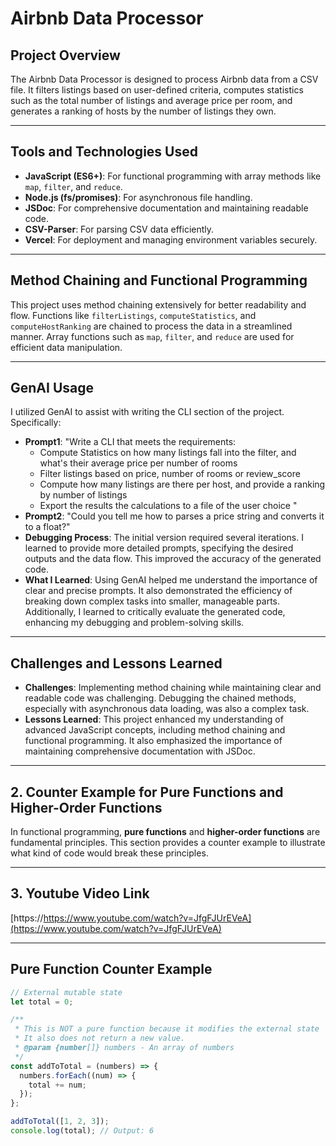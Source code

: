 # Airbnb Data Processor

## Project Overview

The Airbnb Data Processor is designed to process Airbnb data from a CSV file. It filters listings based on user-defined criteria, computes statistics such as the total number of listings and average price per room, and generates a ranking of hosts by the number of listings they own.

---

## Tools and Technologies Used

- **JavaScript (ES6+)**: For functional programming with array methods like `map`, `filter`, and `reduce`.
- **Node.js (fs/promises)**: For asynchronous file handling.
- **JSDoc**: For comprehensive documentation and maintaining readable code.
- **CSV-Parser**: For parsing CSV data efficiently.
- **Vercel**: For deployment and managing environment variables securely.

---

## Method Chaining and Functional Programming

This project uses method chaining extensively for better readability and flow. Functions like `filterListings`, `computeStatistics`, and `computeHostRanking` are chained to process the data in a streamlined manner. Array functions such as `map`, `filter`, and `reduce` are used for efficient data manipulation.

---

## GenAI Usage

I utilized GenAI to assist with writing the CLI section of the project. Specifically:

- **Prompt1**:
  "Write a CLI that meets the requirements:
  - Compute Statistics on how many listings fall into the filter, and what's their average price per number of rooms
  - Filter listings based on price, number of rooms or review_score
  - Compute how many listings are there per host, and provide a ranking by number of listings
  - Export the results the calculations to a file of the user choice "
- **Prompt2**:
  "Could you tell me how to parses a price string and converts it to a float?"
- **Debugging Process**: The initial version required several iterations. I learned to provide more detailed prompts, specifying the desired outputs and the data flow. This improved the accuracy of the generated code.
- **What I Learned**: Using GenAI helped me understand the importance of clear and precise prompts. It also demonstrated the efficiency of breaking down complex tasks into smaller, manageable parts. Additionally, I learned to critically evaluate the generated code, enhancing my debugging and problem-solving skills.

---

## Challenges and Lessons Learned

- **Challenges**: Implementing method chaining while maintaining clear and readable code was challenging. Debugging the chained methods, especially with asynchronous data loading, was also a complex task.
- **Lessons Learned**: This project enhanced my understanding of advanced JavaScript concepts, including method chaining and functional programming. It also emphasized the importance of maintaining comprehensive documentation with JSDoc.

---

## 2. Counter Example for Pure Functions and Higher-Order Functions

In functional programming, **pure functions** and **higher-order functions** are fundamental principles. This section provides a counter example to illustrate what kind of code would break these principles.

---

## 3. Youtube Video Link

[https://https://www.youtube.com/watch?v=JfgFJUrEVeA](https://www.youtube.com/watch?v=JfgFJUrEVeA)

---

## Pure Function Counter Example

```js
// External mutable state
let total = 0;

/**
 * This is NOT a pure function because it modifies the external state `total`.
 * It also does not return a new value.
 * @param {number[]} numbers - An array of numbers
 */
const addToTotal = (numbers) => {
  numbers.forEach((num) => {
    total += num;
  });
};

addToTotal([1, 2, 3]);
console.log(total); // Output: 6
```
